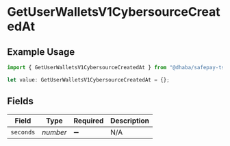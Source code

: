 # GetUserWalletsV1CybersourceCreatedAt

## Example Usage

```typescript
import { GetUserWalletsV1CybersourceCreatedAt } from "@dhaba/safepay-ts/models/operations";

let value: GetUserWalletsV1CybersourceCreatedAt = {};
```

## Fields

| Field              | Type               | Required           | Description        |
| ------------------ | ------------------ | ------------------ | ------------------ |
| `seconds`          | *number*           | :heavy_minus_sign: | N/A                |